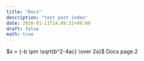 ```yaml
---
title: "Docs"
description: "test post index"
date: 2020-01-11T14:09:21+09:00
draft: false
math: true
---
```

$x = {-b \pm \sqrt{b^2-4ac} \over 2a}$
Docs page.2
